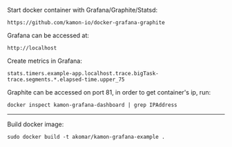 Start docker container with Grafana/Graphite/Statsd:
    
    https://github.com/kamon-io/docker-grafana-graphite

Grafana can be accessed at:

    http://localhost

Create metrics in Grafana:
 
    stats.timers.example-app.localhost.trace.bigTask-trace.segments.*.elapsed-time.upper_75


Graphite can be accessed on port 81, in order to get container's ip, run:

    docker inspect kamon-grafana-dashboard | grep IPAddress
    

----------------------------------------------------

Build docker image:

    sudo docker build -t akomar/kamon-grafana-example .
    
